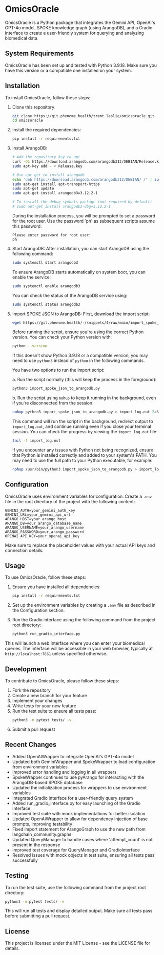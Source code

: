 # OmicsOracle

OmicsOracle is a Python package that integrates the Gemini API, OpenAI's GPT-4o model, SPOKE knowledge graph (using ArangoDB), and a Gradio interface to create a user-friendly system for querying and analyzing biomedical data.

## System Requirements

OmicsOracle has been set up and tested with Python 3.9.18. Make sure you have this version or a compatible one installed on your system.

## Installation

To install OmicsOracle, follow these steps:

1. Clone this repository:
   ```bash
   git clone https://git.phenome.health/trent.leslie/omicsoracle.git
   cd omicsoracle
   ```

2. Install the required dependencies:
   ```bash
   pip install -r requirements.txt
   ```

3. Install ArangoDB:
   ```bash
   # Add the repository key to apt
   curl -OL https://download.arangodb.com/arangodb312/DEBIAN/Release.key
   sudo apt-key add - < Release.key

   # Use apt-get to install arangodb
   echo 'deb https://download.arangodb.com/arangodb312/DEBIAN/ /' | sudo tee /etc/apt/sources.list.d/arangodb.list
   sudo apt-get install apt-transport-https
   sudo apt-get update
   sudo apt-get install arangodb3=3.12.2-1

   # To install the debug symbols package (not required by default)
   # sudo apt-get install arangodb3-dbg=3.12.2-1
   ```

   During the installation process, you will be prompted to set a password for the root user. Use the password 'ph' as subsequent scripts assume this password:
   ```
   Please enter password for root user:
   ph
   ```

4. Start ArangoDB:
   After installation, you can start ArangoDB using the following command:
   ```bash
   sudo systemctl start arangodb3
   ```
   To ensure ArangoDB starts automatically on system boot, you can enable the service:
   ```bash
   sudo systemctl enable arangodb3
   ```
   You can check the status of the ArangoDB service using:
   ```bash
   sudo systemctl status arangodb3
   ```

5. Import SPOKE JSON to ArangoDB:
   First, download the import script:
   ```bash
   wget https://git.phenome.health/-/snippets/4/raw/main/import_spoke_json_to_arangodb.py
   ```

   Before running the script, ensure you're using the correct Python version. You can check your Python version with:
   ```bash
   python --version
   ```
   If this doesn't show Python 3.9.18 or a compatible version, you may need to use `python3` instead of `python` in the following commands.

   You have two options to run the import script:

   a. Run the script normally (this will keep the process in the foreground):
   ```bash
   python3 import_spoke_json_to_arangodb.py
   ```

   b. Run the script using `nohup` to keep it running in the background, even if you're disconnected from the session:
   ```bash
   nohup python3 import_spoke_json_to_arangodb.py > import_log.out 2>&1 &
   ```
   This command will run the script in the background, redirect output to `import_log.out`, and continue running even if you close your terminal session. You can check the progress by viewing the `import_log.out` file:
   ```bash
   tail -f import_log.out
   ```

   If you encounter any issues with Python not being recognized, ensure that Python is installed correctly and added to your system's PATH. You may need to use the full path to your Python executable, for example:
   ```bash
   nohup /usr/bin/python3 import_spoke_json_to_arangodb.py > import_log.out 2>&1 &
   ```

## Configuration

OmicsOracle uses environment variables for configuration. Create a `.env` file in the root directory of the project with the following content:

```
GEMINI_AUTH=your_gemini_auth_key
GEMINI_URL=your_gemini_api_url
ARANGO_HOST=your_arango_host
ARANGO_DB=your_arango_database_name
ARANGO_USERNAME=your_arango_username
ARANGO_PASSWORD=your_arango_password
OPENAI_API_KEY=your_openai_api_key
```

Make sure to replace the placeholder values with your actual API keys and connection details.

## Usage

To use OmicsOracle, follow these steps:

1. Ensure you have installed all dependencies:
   ```bash
   pip install -r requirements.txt
   ```

2. Set up the environment variables by creating a `.env` file as described in the Configuration section.

3. Run the Gradio interface using the following command from the project root directory:
   ```bash
   python3 run_gradio_interface.py
   ```

This will launch a web interface where you can enter your biomedical queries. The interface will be accessible in your web browser, typically at `http://localhost:7861` unless specified otherwise.

## Development

To contribute to OmicsOracle, please follow these steps:

1. Fork the repository
2. Create a new branch for your feature
3. Implement your changes
4. Write tests for your new feature
5. Run the test suite to ensure all tests pass:
   ```bash
   python3 -m pytest tests/ -v
   ```
6. Submit a pull request

## Recent Changes

- Added OpenAIWrapper to integrate OpenAI's GPT-4o model
- Updated both GeminiWrapper and SpokeWrapper to load configuration from environment variables
- Improved error handling and logging in all wrappers
- SpokeWrapper continues to use pyArango for interacting with the ArangoDB-based SPOKE database
- Updated the initialization process for wrappers to use environment variables
- Integrated Gradio interface for a user-friendly query system
- Added run_gradio_interface.py for easy launching of the Gradio interface
- Improved test suite with mock implementations for better isolation
- Updated OpenAIWrapper to allow for dependency injection of base prompts, improving testability
- Fixed import statement for ArangoGraph to use the new path from langchain_community.graphs
- Updated QueryManager to handle cases where 'attempt_count' is not present in the response
- Improved test coverage for QueryManager and GradioInterface
- Resolved issues with mock objects in test suite, ensuring all tests pass successfully

## Testing

To run the test suite, use the following command from the project root directory:

```bash
python3 -m pytest tests/ -v
```

This will run all tests and display detailed output. Make sure all tests pass before submitting a pull request.

## License

This project is licensed under the MIT License - see the LICENSE file for details.